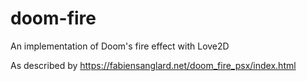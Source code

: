 # doom-fire
An implementation of Doom's fire effect with Love2D

As described by https://fabiensanglard.net/doom_fire_psx/index.html
